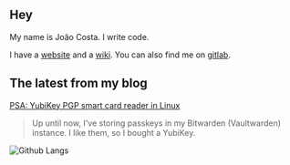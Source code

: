 ## Hey

My name is João Costa. I write code.

I have a [website](https://joaocosta.dev) and a [wiki](https://wiki.joaocosta.dev). You can also find me on [gitlab](https://gitlab.com/JoaoCostaIFG).

## The latest from my blog

[PSA: YubiKey PGP smart card reader in Linux](https://joaocosta.dev/blog/18)  
> Up until now, I've storing passkeys in my Bitwarden (Vaultwarden) instance. I like them, so I bought a YubiKey.

![Github Langs](https://github-readme-stats.vercel.app/api/top-langs/?username=JoaoCostaIFG&theme=dark&hide=Jupyter%20Notebook&layout=compact)
